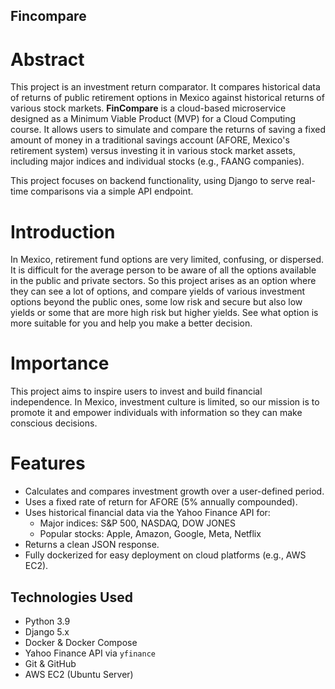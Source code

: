 ## Fincompare
# Abstract
This project is an investment return comparator. It compares historical data of returns of public retirement options in Mexico against historical returns of various stock markets. **FinCompare** is a cloud-based microservice designed as a Minimum Viable Product (MVP) for a Cloud Computing course. It allows users to simulate and compare the returns of saving a fixed amount of money in a traditional savings account (AFORE, Mexico's retirement system) versus investing it in various stock market assets, including major indices and individual stocks (e.g., FAANG companies).

This project focuses on backend functionality, using Django to serve real-time comparisons via a simple API endpoint.

# Introduction
In Mexico, retirement fund options are very limited, confusing, or dispersed. It is difficult for the average person to be aware of all the options available in the public and private sectors. So this project arises as an option where they can see a lot of options, and compare yields of various investment options beyond the public ones, some low risk and secure but also low yields or some that are more high risk but higher yields. See what option is more suitable for you and help you make a better decision.
# Importance
This project aims to inspire users to invest and build financial independence. In Mexico, investment culture is limited, so our mission is to promote it and empower individuals with information so they can make conscious decisions.
# Features
- Calculates and compares investment growth over a user-defined period.
- Uses a fixed rate of return for AFORE (5% annually compounded).
- Uses historical financial data via the Yahoo Finance API for:
  - Major indices: S&P 500, NASDAQ, DOW JONES
  - Popular stocks: Apple, Amazon, Google, Meta, Netflix
- Returns a clean JSON response.
- Fully dockerized for easy deployment on cloud platforms (e.g., AWS EC2).
## Technologies Used

- Python 3.9
- Django 5.x
- Docker & Docker Compose
- Yahoo Finance API via `yfinance`
- Git & GitHub
- AWS EC2 (Ubuntu Server)
